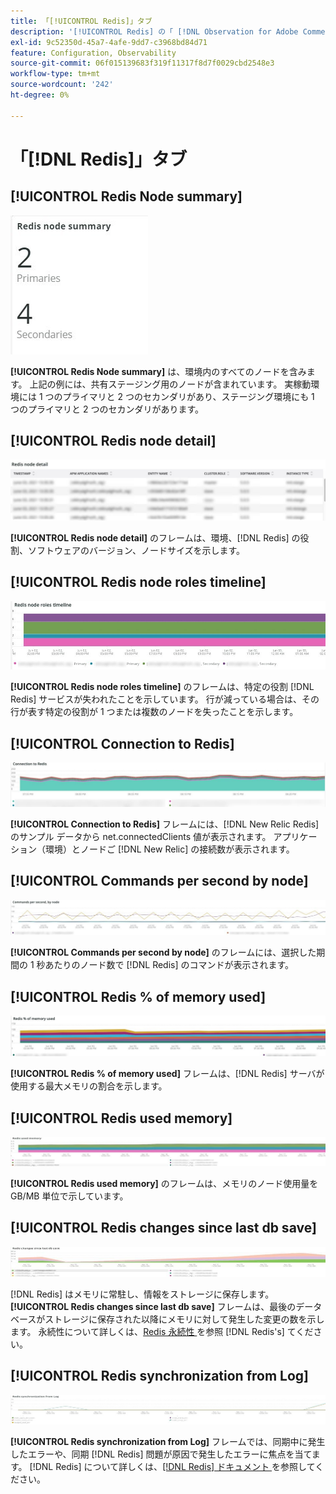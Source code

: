 ```yaml
---
title: 「[!UICONTROL Redis]」タブ
description: '[!UICONTROL Redis] の「 [!DNL Observation for Adobe Commerce]」タブについて説明します。'
exl-id: 9c52350d-45a7-4afe-9dd7-c3968bd84d71
feature: Configuration, Observability
source-git-commit: 06f015139683f319f11317f8d7f0029cbd2548e3
workflow-type: tm+mt
source-wordcount: '242'
ht-degree: 0%

---
```


# 「[!DNL Redis]」タブ

## [!UICONTROL Redis Node summary]

![Redis ノードの概要 ](../../assets/tools/observation-for-adobe-commerce/redis-tab-1.jpg)

**[!UICONTROL Redis Node summary]** は、環境内のすべてのノードを含みます。 上記の例には、共有ステージング用のノードが含まれています。 実稼動環境には 1 つのプライマリと 2 つのセカンダリがあり、ステージング環境にも 1 つのプライマリと 2 つのセカンダリがあります。

## [!UICONTROL Redis node detail]

![Redis ノードの詳細 ](../../assets/tools/observation-for-adobe-commerce/redis-tab-2.jpg)

**[!UICONTROL Redis node detail]** のフレームは、環境、[!DNL Redis] の役割、ソフトウェアのバージョン、ノードサイズを示します。

## [!UICONTROL Redis node roles timeline]

![Redis ノードロールのタイムライン ](../../assets/tools/observation-for-adobe-commerce/redis-tab-3.jpg)

**[!UICONTROL Redis node roles timeline]** のフレームは、特定の役割 [!DNL Redis] サービスが失われたことを示しています。 行が減っている場合は、その行が表す特定の役割が 1 つまたは複数のノードを失ったことを示します。

## [!UICONTROL Connection to Redis]

![Redis との連携 ](../../assets/tools/observation-for-adobe-commerce/redis-tab-4.jpg)

**[!UICONTROL Connection to Redis]** フレームには、[!DNL New Relic Redis] のサンプル データから net.connectedClients 値が表示されます。 アプリケーション（環境）とノードご [!DNL New Relic] の接続数が表示されます。

## [!UICONTROL Commands per second by node]

![1 秒あたりのコマンド数（ノード別） ](../../assets/tools/observation-for-adobe-commerce/redis-tab-5.jpg)

**[!UICONTROL Commands per second by node]** のフレームには、選択した期間の 1 秒あたりのノード数で [!DNL Redis] のコマンドが表示されます。

## [!UICONTROL Redis % of memory used]

![ 使用されるメモリの Redis %](../../assets/tools/observation-for-adobe-commerce/redis-tab-6.jpg)

**[!UICONTROL Redis % of memory used]** フレームは、[!DNL Redis] サーバが使用する最大メモリの割合を示します。

## [!UICONTROL Redis used memory]

![Redis 使用メモリ ](../../assets/tools/observation-for-adobe-commerce/redis-tab-7.jpg)

**[!UICONTROL Redis used memory]** のフレームは、メモリのノード使用量を GB/MB 単位で示しています。

## [!UICONTROL Redis changes since last db save]

![ 最後にデータベースを保存してから Redis が変更されました ](../../assets/tools/observation-for-adobe-commerce/redis-tab-8.jpg)

[!DNL Redis] はメモリに常駐し、情報をストレージに保存します。 **[!UICONTROL Redis changes since last db save]** フレームは、最後のデータベースがストレージに保存された以降にメモリに対して発生した変更の数を示します。 永続性について詳しくは、[Redis 永続性 ](https://redis.io/docs/latest/operate/oss_and_stack/management/persistence/) を参照 [!DNL Redis's] てください。

## [!UICONTROL Redis synchronization from Log]

![ ログからの Redis 同期 ](../../assets/tools/observation-for-adobe-commerce/redis-tab-9.jpg)

**[!UICONTROL Redis synchronization from Log]** フレームでは、同期中に発生したエラーや、同期 [!DNL Redis] 問題が原因で発生したエラーに焦点を当てます。 [!DNL Redis] について詳しくは、[[!DNL Redis]  ドキュメント ](https://redis.io/docs/) を参照してください。
